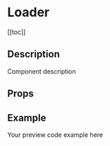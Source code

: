<script setup>
import { ref } from 'vue';
import component from './index.vue'

</script>

# Loader

[[toc]]

## Description

Component description

## Props

<props-parser :props="component.props" />

## Example

<code-example>
<p>Your preview code example here</p>
<template v-slot:html>

```html
Your HTML code example here
```

</template>

<template v-slot:js>

```js
Your JS code example here
```

</template>
</code-example>

